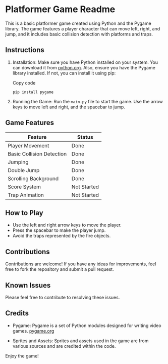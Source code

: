 

Platformer Game Readme
========================

This is a basic platformer game created using Python and the Pygame library. The game features a player character that can move left, right, and jump, and it includes basic collision detection with platforms and traps.

Instructions
------------

1.  Installation: Make sure you have Python installed on your system. You can download it from [python.org](https://www.python.org/downloads/). Also, ensure you have the Pygame library installed. If not, you can install it using pip:

    Copy code

    `pip install pygame`

2.  Running the Game: Run the `main.py` file to start the game. Use the arrow keys to move left and right, and the spacebar to jump.

Game Features
-------------

| Feature | Status |
| --- | --- |
| Player Movement | Done |
| Basic Collision Detection | Done |
| Jumping | Done |
| Double Jump | Done |
| Scrolling Background | Done |
| Score System | Not Started |
| Trap Animation | Not Started |

How to Play
-----------

-   Use the left and right arrow keys to move the player.
-   Press the spacebar to make the player jump.
-   Avoid the traps represented by the fire objects.

Contributions
-------------

Contributions are welcome! If you have any ideas for improvements, feel free to fork the repository and submit a pull request.

Known Issues
------------

Please feel free to contribute to resolving these issues.

Credits
-------

-   Pygame: Pygame is a set of Python modules designed for writing video games. [pygame.org](https://www.pygame.org/)

-   Sprites and Assets: Sprites and assets used in the game are from various sources and are credited within the code.

Enjoy the game!
